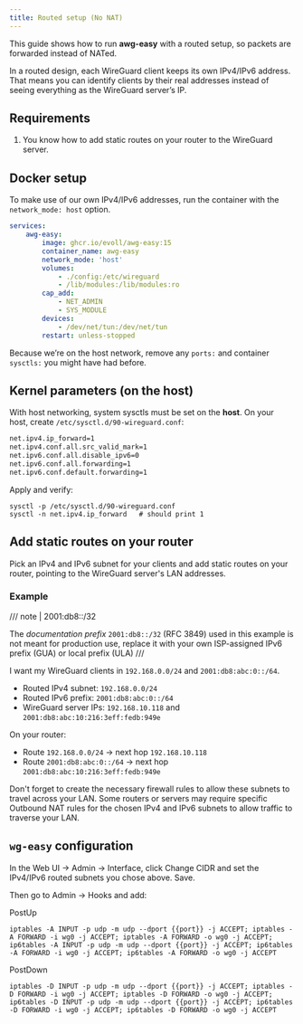 ```yaml
---
title: Routed setup (No NAT)
---
```


This guide shows how to run **awg-easy** with a routed setup, so packets are forwarded instead of NATed.

In a routed design, each WireGuard client keeps its own IPv4/IPv6 address. That means you can identify clients by their real addresses instead of seeing everything as the WireGuard server’s IP.

## Requirements

1. You know how to add static routes on your router to the WireGuard server.

## Docker setup

To make use of our own IPv4/IPv6 addresses, run the container with the `network_mode: host` option.

```yaml
services:
    awg-easy:
        image: ghcr.io/evoll/awg-easy:15
        container_name: awg-easy
        network_mode: 'host'
        volumes:
            - ./config:/etc/wireguard
            - /lib/modules:/lib/modules:ro
        cap_add:
            - NET_ADMIN
            - SYS_MODULE
        devices:
            - /dev/net/tun:/dev/net/tun
        restart: unless-stopped
```

Because we’re on the host network, remove any `ports:` and container `sysctls:` you might have had before.

## Kernel parameters (on the host)

With host networking, system sysctls must be set on the **host**. On your host, create `/etc/sysctl.d/90-wireguard.conf`:

```txt
net.ipv4.ip_forward=1
net.ipv4.conf.all.src_valid_mark=1
net.ipv6.conf.all.disable_ipv6=0
net.ipv6.conf.all.forwarding=1
net.ipv6.conf.default.forwarding=1
```

Apply and verify:

```shell
sysctl -p /etc/sysctl.d/90-wireguard.conf
sysctl -n net.ipv4.ip_forward   # should print 1
```

## Add static routes on your router

Pick an IPv4 and IPv6 subnet for your clients and add static routes on your router, pointing to the WireGuard server's LAN addresses.

### Example

/// note | 2001:db8::/32

The _documentation prefix_ `2001:db8::/32` (RFC 3849) used in this example is not meant for production use, replace it with your own ISP-assigned IPv6 prefix (GUA) or local prefix (ULA)
///

I want my WireGuard clients in `192.168.0.0/24` and `2001:db8:abc:0::/64`.

- Routed IPv4 subnet: `192.168.0.0/24`
- Routed IPv6 prefix: `2001:db8:abc:0::/64`
- WireGuard server IPs: `192.168.10.118` and `2001:db8:abc:10:216:3eff:fedb:949e`

On your router:

- Route `192.168.0.0/24` → next hop `192.168.10.118`
- Route `2001:db8:abc:0::/64` → next hop `2001:db8:abc:10:216:3eff:fedb:949e`

Don't forget to create the necessary firewall rules to allow these subnets to travel across your LAN. Some routers or servers may require specific Outbound NAT rules for the chosen IPv4 and IPv6 subnets to allow traffic to traverse your LAN.

## `wg-easy` configuration

In the Web UI → Admin → Interface, click Change CIDR and set the IPv4/IPv6 routed subnets you chose above. Save.

Then go to Admin → Hooks and add:

PostUp

```shell
iptables -A INPUT -p udp -m udp --dport {{port}} -j ACCEPT; iptables -A FORWARD -i wg0 -j ACCEPT; iptables -A FORWARD -o wg0 -j ACCEPT; ip6tables -A INPUT -p udp -m udp --dport {{port}} -j ACCEPT; ip6tables -A FORWARD -i wg0 -j ACCEPT; ip6tables -A FORWARD -o wg0 -j ACCEPT
```

PostDown

```shell
iptables -D INPUT -p udp -m udp --dport {{port}} -j ACCEPT; iptables -D FORWARD -i wg0 -j ACCEPT; iptables -D FORWARD -o wg0 -j ACCEPT; ip6tables -D INPUT -p udp -m udp --dport {{port}} -j ACCEPT; ip6tables -D FORWARD -i wg0 -j ACCEPT; ip6tables -D FORWARD -o wg0 -j ACCEPT
```
